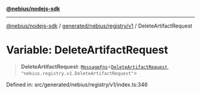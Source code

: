 [**@nebius/nodejs-sdk**](../../../../../README.md)

---

[@nebius/nodejs-sdk](../../../../../README.md) / [generated/nebius/registry/v1](../README.md) / DeleteArtifactRequest

# Variable: DeleteArtifactRequest

> **DeleteArtifactRequest**: [`MessageFns`](../../../../../runtime/protos/core/interfaces/MessageFns.md)\<[`DeleteArtifactRequest`](../interfaces/DeleteArtifactRequest.md), `"nebius.registry.v1.DeleteArtifactRequest"`\>

Defined in: src/generated/nebius/registry/v1/index.ts:346

